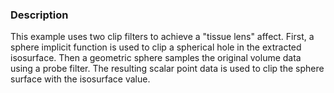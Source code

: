 ### Description
This example uses two clip filters to achieve a "tissue lens" affect. First, a sphere implicit function is used to clip a spherical hole in the extracted isosurface. Then a geometric sphere samples the original volume data using a probe filter. The resulting scalar point data is used to clip the sphere surface with the isosurface value.
